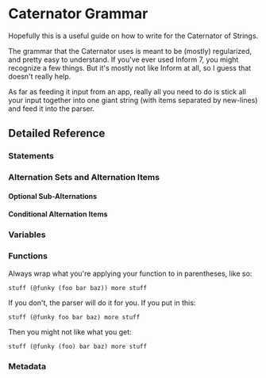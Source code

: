 Caternator Grammar
==================

Hopefully this is a useful guide on how to write for the Caternator of Strings.

The grammar that the Caternator uses is meant to be (mostly) regularized, and pretty easy to understand.  If you've ever used Inform 7, you might recognize a few things.  But it's mostly not like Inform at all, so I guess that doesn't really help.

As far as feeding it input from an app, really all you need to do is stick all your input together into one giant string (with items separated by new-lines) and feed it into the parser.



Detailed Reference
------------------

### Statements

### Alternation Sets and Alternation Items

#### Optional Sub-Alternations

#### Conditional Alternation Items

### Variables

### Functions

Always wrap what you're applying your function to in parentheses, like so:

    stuff (@funky (foo bar baz)) more stuff

If you don't, the parser will do it for you.  If you put in this:

    stuff (@funky foo bar baz) more stuff

Then you might not like what you get:

    stuff (@funky (foo) bar baz) more stuff



### Metadata

